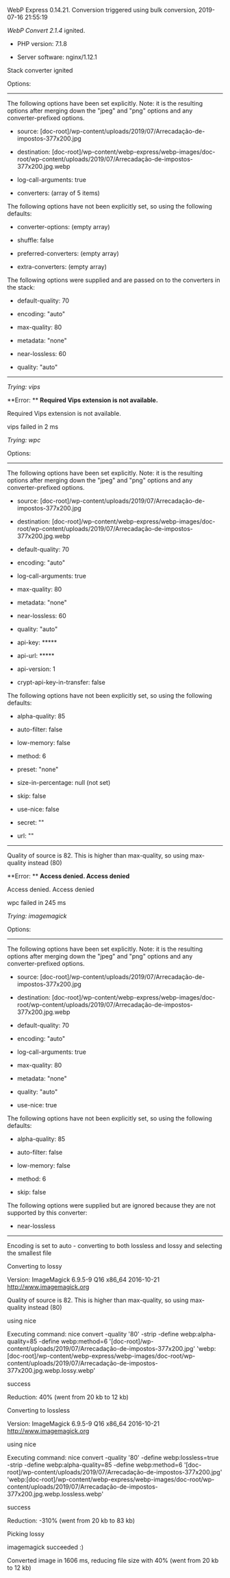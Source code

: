 WebP Express 0.14.21. Conversion triggered using bulk conversion, 2019-07-16 21:55:19

*WebP Convert 2.1.4*  ignited.
- PHP version: 7.1.8
- Server software: nginx/1.12.1

Stack converter ignited

Options:
------------
The following options have been set explicitly. Note: it is the resulting options after merging down the "jpeg" and "png" options and any converter-prefixed options.
- source: [doc-root]/wp-content/uploads/2019/07/Arrecadação-de-impostos-377x200.jpg
- destination: [doc-root]/wp-content/webp-express/webp-images/doc-root/wp-content/uploads/2019/07/Arrecadação-de-impostos-377x200.jpg.webp
- log-call-arguments: true
- converters: (array of 5 items)

The following options have not been explicitly set, so using the following defaults:
- converter-options: (empty array)
- shuffle: false
- preferred-converters: (empty array)
- extra-converters: (empty array)

The following options were supplied and are passed on to the converters in the stack:
- default-quality: 70
- encoding: "auto"
- max-quality: 80
- metadata: "none"
- near-lossless: 60
- quality: "auto"
------------


*Trying: vips* 

**Error: ** **Required Vips extension is not available.** 
Required Vips extension is not available.
vips failed in 2 ms

*Trying: wpc* 

Options:
------------
The following options have been set explicitly. Note: it is the resulting options after merging down the "jpeg" and "png" options and any converter-prefixed options.
- source: [doc-root]/wp-content/uploads/2019/07/Arrecadação-de-impostos-377x200.jpg
- destination: [doc-root]/wp-content/webp-express/webp-images/doc-root/wp-content/uploads/2019/07/Arrecadação-de-impostos-377x200.jpg.webp
- default-quality: 70
- encoding: "auto"
- log-call-arguments: true
- max-quality: 80
- metadata: "none"
- near-lossless: 60
- quality: "auto"
- api-key: *****
- api-url: *****
- api-version: 1
- crypt-api-key-in-transfer: false

The following options have not been explicitly set, so using the following defaults:
- alpha-quality: 85
- auto-filter: false
- low-memory: false
- method: 6
- preset: "none"
- size-in-percentage: null (not set)
- skip: false
- use-nice: false
- secret: ""
- url: ""
------------

Quality of source is 82. This is higher than max-quality, so using max-quality instead (80)

**Error: ** **Access denied. Access denied** 
Access denied. Access denied
wpc failed in 245 ms

*Trying: imagemagick* 

Options:
------------
The following options have been set explicitly. Note: it is the resulting options after merging down the "jpeg" and "png" options and any converter-prefixed options.
- source: [doc-root]/wp-content/uploads/2019/07/Arrecadação-de-impostos-377x200.jpg
- destination: [doc-root]/wp-content/webp-express/webp-images/doc-root/wp-content/uploads/2019/07/Arrecadação-de-impostos-377x200.jpg.webp
- default-quality: 70
- encoding: "auto"
- log-call-arguments: true
- max-quality: 80
- metadata: "none"
- quality: "auto"
- use-nice: true

The following options have not been explicitly set, so using the following defaults:
- alpha-quality: 85
- auto-filter: false
- low-memory: false
- method: 6
- skip: false

The following options were supplied but are ignored because they are not supported by this converter:
- near-lossless
------------

Encoding is set to auto - converting to both lossless and lossy and selecting the smallest file

Converting to lossy
Version: ImageMagick 6.9.5-9 Q16 x86_64 2016-10-21 http://www.imagemagick.org
Quality of source is 82. This is higher than max-quality, so using max-quality instead (80)
using nice
Executing command: nice convert -quality '80' -strip -define webp:alpha-quality=85 -define webp:method=6 '[doc-root]/wp-content/uploads/2019/07/Arrecadação-de-impostos-377x200.jpg' 'webp:[doc-root]/wp-content/webp-express/webp-images/doc-root/wp-content/uploads/2019/07/Arrecadação-de-impostos-377x200.jpg.webp.lossy.webp'
success
Reduction: 40% (went from 20 kb to 12 kb)

Converting to lossless
Version: ImageMagick 6.9.5-9 Q16 x86_64 2016-10-21 http://www.imagemagick.org
using nice
Executing command: nice convert -quality '80' -define webp:lossless=true -strip -define webp:alpha-quality=85 -define webp:method=6 '[doc-root]/wp-content/uploads/2019/07/Arrecadação-de-impostos-377x200.jpg' 'webp:[doc-root]/wp-content/webp-express/webp-images/doc-root/wp-content/uploads/2019/07/Arrecadação-de-impostos-377x200.jpg.webp.lossless.webp'
success
Reduction: -310% (went from 20 kb to 83 kb)

Picking lossy
imagemagick succeeded :)

Converted image in 1606 ms, reducing file size with 40% (went from 20 kb to 12 kb)
